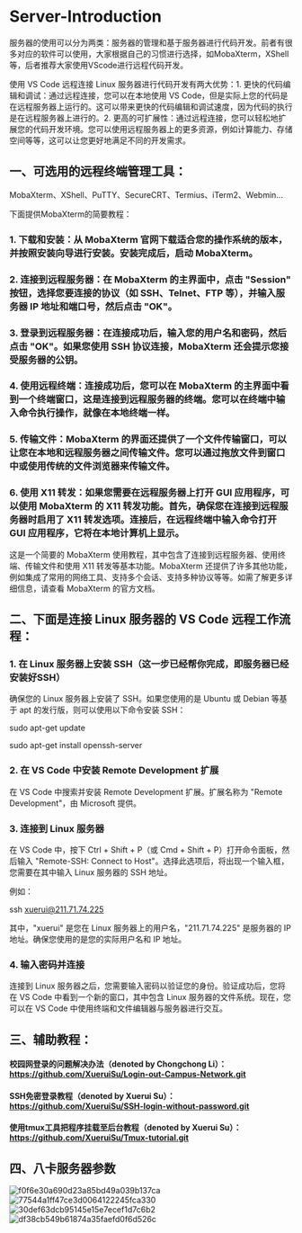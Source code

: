 # Server-Introduction

服务器的使用可以分为两类：服务器的管理和基于服务器进行代码开发。前者有很多对应的软件可以使用，大家根据自己的习惯进行选择，如MobaXterm，XShell等，后者推荐大家使用VScode进行远程代码开发。

使用 VS Code 远程连接 Linux 服务器进行代码开发有两大优势：1. 更快的代码编辑和调试：通过远程连接，您可以在本地使用 VS Code，但是实际上您的代码是在远程服务器上运行的。这可以带来更快的代码编辑和调试速度，因为代码的执行是在远程服务器上进行的。2. 更高的可扩展性：通过远程连接，您可以轻松地扩展您的代码开发环境。您可以使用远程服务器上的更多资源，例如计算能力、存储空间等等，这可以让您更好地满足不同的开发需求。

## 一、可选用的远程终端管理工具：
MobaXterm、XShell、PuTTY、SecureCRT、Termius、iTerm2、Webmin...

下面提供MobaXterm的简要教程：

### 1. 下载和安装：从 MobaXterm 官网下载适合您的操作系统的版本，并按照安装向导进行安装。安装完成后，启动 MobaXterm。

### 2. 连接到远程服务器：在 MobaXterm 的主界面中，点击 "Session" 按钮，选择您要连接的协议（如 SSH、Telnet、FTP 等），并输入服务器 IP 地址和端口号，然后点击 "OK"。

### 3. 登录到远程服务器：在连接成功后，输入您的用户名和密码，然后点击 "OK"。如果您使用 SSH 协议连接，MobaXterm 还会提示您接受服务器的公钥。

### 4. 使用远程终端：连接成功后，您可以在 MobaXterm 的主界面中看到一个终端窗口，这是连接到远程服务器的终端。您可以在终端中输入命令执行操作，就像在本地终端一样。

### 5. 传输文件：MobaXterm 的界面还提供了一个文件传输窗口，可以让您在本地和远程服务器之间传输文件。您可以通过拖放文件到窗口中或使用传统的文件浏览器来传输文件。

### 6. 使用 X11 转发：如果您需要在远程服务器上打开 GUI 应用程序，可以使用 MobaXterm 的 X11 转发功能。首先，确保您在连接到远程服务器时启用了 X11 转发选项。连接后，在远程终端中输入命令打开 GUI 应用程序，它将在本地计算机上显示。

这是一个简要的 MobaXterm 使用教程，其中包含了连接到远程服务器、使用终端、传输文件和使用 X11 转发等基本功能。MobaXterm 还提供了许多其他功能，例如集成了常用的网络工具、支持多个会话、支持多种协议等等。如需了解更多详细信息，请查看 MobaXterm 的官方文档。

## 二、下面是连接 Linux 服务器的 VS Code 远程工作流程：
### 1. 在 Linux 服务器上安装 SSH（这一步已经帮你完成，即服务器已经安装好SSH）
确保您的 Linux 服务器上安装了 SSH。如果您使用的是 Ubuntu 或 Debian 等基于 apt 的发行版，则可以使用以下命令安装 SSH：

sudo apt-get update

sudo apt-get install openssh-server
### 2. 在 VS Code 中安装 Remote Development 扩展
在 VS Code 中搜索并安装 Remote Development 扩展。扩展名称为 "Remote Development"，由 Microsoft 提供。
### 3. 连接到 Linux 服务器
在 VS Code 中，按下 Ctrl + Shift + P（或 Cmd + Shift + P）打开命令面板，然后输入 "Remote-SSH: Connect to Host"。选择此选项后，将出现一个输入框，您需要在其中输入 Linux 服务器的 SSH 地址。

例如：

ssh xuerui@211.71.74.225

其中，"xuerui" 是您在 Linux 服务器上的用户名，"211.71.74.225" 是服务器的 IP 地址。确保您使用的是您的实际用户名和 IP 地址。
### 4. 输入密码并连接
连接到 Linux 服务器之后，您需要输入密码以验证您的身份。验证成功后，您将在 VS Code 中看到一个新的窗口，其中包含 Linux 服务器的文件系统。现在，您可以在 VS Code 中使用终端和文件编辑器与服务器进行交互。

## 三、辅助教程：
#### 校园网登录的问题解决办法（denoted by Chongchong Li）： https://github.com/XueruiSu/Login-out-Campus-Network.git
#### SSH免密登录教程（denoted by Xuerui Su）： https://github.com/XueruiSu/SSH-login-without-password.git
#### 使用tmux工具把程序挂载至后台教程（denoted by Xuerui Su）： https://github.com/XueruiSu/Tmux-tutorial.git

## 四、八卡服务器参数
![f0f6e30a690d23a85bd49a039b137ca](https://github.com/XueruiSu/Server-Introduction/assets/77718956/9ee10db4-12e4-4eef-9558-9a0c995a55d5)
![77544a1ff47ce3d0064122245fca330](https://github.com/XueruiSu/Server-Introduction/assets/77718956/0e1aa02b-e1cd-4d8b-879f-98696e0e979b)
![30def63dcb95145e15e7ecef1d7c6b2](https://github.com/XueruiSu/Server-Introduction/assets/77718956/4fd5e786-8f0e-4273-b157-ea7544252179)
![df38cb549b61874a35faefd0f6d526c](https://github.com/XueruiSu/Server-Introduction/assets/77718956/50f96a3b-4919-4369-b1b5-67907dbbaca8)


